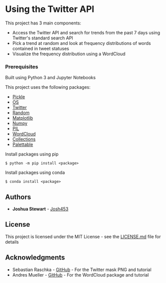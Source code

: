 # Using the Twitter API

This project has 3 main components:
* Access the Twitter API and search for trends from the past 7 days using Twitter's standard search API
* Pick a trend at random and look at frequency distributions of words contained in tweet statuses
* Visualize the frequency distribution using a WordCloud

### Prerequisites
Built using Python 3 and Jupyter Notebooks

This project uses the following packages:
* [Pickle](https://docs.python.org/3/library/pickle.html)
* [OS](https://docs.python.org/3/library/os.html)
* [Twitter](https://python-twitter.readthedocs.io/en/latest/getting_started.html)
* [Random](https://docs.python.org/3/library/random.html)
* [Matplotlib](https://matplotlib.org/)
* [Numpy](http://www.numpy.org/)
* [PIL](https://pillow.readthedocs.io/en/latest/)
* [WordCloud](https://amueller.github.io/word_cloud/index.html)
* [Collections](https://docs.python.org/3/library/collections.html)
* [Palettable](https://jiffyclub.github.io/palettable/)

Install packages using pip
```
$ python -m pip install <package>
```
Install packages using conda
```
$ conda install <package>
```

## Authors

* **Joshua Stewart** - [Josh453](https://github.com/josh453)

## License

This project is licensed under the MIT License - see the [LICENSE.md](https://github.com/josh453/Twitter-Mining/blob/master/LICENSE) file for details

## Acknowledgments

* Sebastian Raschka - [GitHub](https://github.com/rasbt) - For the Twitter mask PNG and tutorial
* Andres Mueller - [GitHub](https://github.com/amueller) - For the WordCloud package and tutorial

